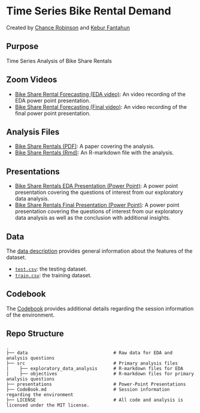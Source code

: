 # Time Series Bike Rental Demand

Created by [Chance Robinson](https://github.com/RobinsonCW) and [Kebur Fantahun](https://github.com/KeburFantahun) 

## Purpose

Time Series Analysis of Bike Share Rentals

## Zoom Videos

* [Bike Share Rental Forecasting (EDA video)](https://www.youtube.com/watch?v=eX-eew_r7gw): An video recording of the EDA power point presentation.
* [Bike Share Rental Forecasting (Final video)](https://www.youtube.com/watch?v=26EOqRzrp4Y): An video recording of the final power point presentation.



## Analysis Files

* [Bike Share Rentals (PDF)](https://github.com/RobinsonCW/TimeSeriesBikeRentalDemand/blob/main/src/objectives/BikeShareDemandForecast.pdf): A paper covering the analysis. 
* [Bike Share Rentals (Rmd)](https://github.com/RobinsonCW/TimeSeriesBikeRentalDemand/blob/main/src/objectives/BikeShareDemandForecast.Rmd): An R-markdown file with the analysis.

## Presentations

* [Bike Share Rentals EDA Presentation (Power Point)](https://github.com/RobinsonCW/TimeSeriesBikeRentalDemand/blob/main/presentations/Chance_and_Kebur_DS6373_TS_Proj1_EDA_Presentation_Final_Draft.pptx): A power point presentation covering the questions of interest from our exploratory data analysis.
* [Bike Share Rentals Final Presentation (Power Point)](https://github.com/RobinsonCW/TimeSeriesBikeRentalDemand/blob/main/presentations/Chance_and_Kebur_DS6373_TS_Proj1_Final_Presentation.pptx): A power point presentation covering the questions of interest from our exploratory data analysis as well as the conclusion with additional insights.

## Data

The [data description](https://www.kaggle.com/c/bike-sharing-demand/overview) provides general information about the features of the dataset.

* [`test.csv`](https://github.com/RobinsonCW/TimeSeriesBikeRentalDemand/blob/main/data/test.csv): the testing dataset.
* [`train.csv`](https://github.com/RobinsonCW/TimeSeriesBikeRentalDemand/blob/main/data/train.csv): the training dataset.

## Codebook

The [Codebook](https://github.com/RobinsonCW/TimeSeriesBikeRentalDemand/blob/main/CodeBook.md) provides additional details regarding the session information of the environment.

## Repo Structure
    .
    ├── data                                # Raw data for EDA and analysis questions
    ├── src                                 # Primary analysis files
    |    ├── exploratory_data_analysis      # R-markdown files for EDA
    |    ├── objectives                     # R-markdown files for primary analysis questions
    ├── presentations                       # Power-Point Presentations
    ├── CodeBook.md                         # Session information regarding the environment
    ├── LICENSE                             # All code and analysis is licensed under the MIT license.

